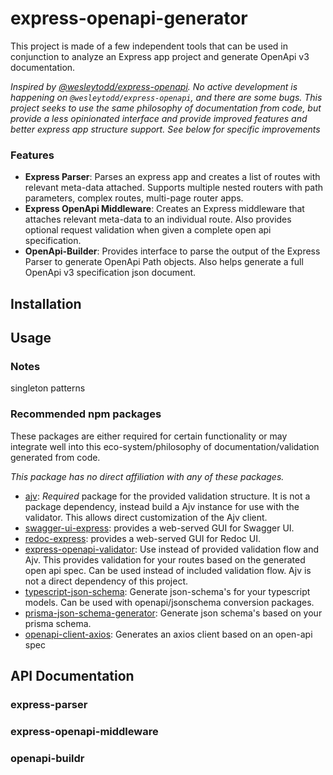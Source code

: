 # express-openapi-generator
This project is made of a few independent tools that can be used in conjunction to analyze an Express app project and generate OpenApi v3 documentation.

*Inspired by [@wesleytodd/express-openapi](https://www.npmjs.com/package/@wesleytodd/openapi). No active development is happening on `@wesleytodd/express-openapi`, and there are some bugs. This project seeks to use the same philosophy of documentation from code, but provide a less opinionated interface and provide improved features and  better express app structure support. See below for specific improvements*
### Features
- **Express Parser**: Parses an express app and creates a list of routes with relevant meta-data attached. Supports multiple nested routers with path parameters, complex routes, multi-page router apps.
- **Express OpenApi Middleware**: Creates an Express middleware that attaches relevant meta-data to an individual route. Also provides optional request validation when given a complete open api specification.
- **OpenApi-Builder**: Provides interface to parse the output of the Express Parser to generate OpenApi Path objects. Also helps generate a full OpenApi v3 specification json document.

## Installation

## Usage

### Notes
singleton patterns

### Recommended npm packages
These packages are either required for certain functionality or may integrate well into this eco-system/philosophy of documentation/validation generated from code. 

*This package has no direct affiliation with any of these packages.*
- [ajv](https://www.npmjs.com/package/ajv): *Required* package for the provided validation structure. It is not a package dependency, instead build a Ajv instance for use with the validator. This allows direct customization of the Ajv client.
- [swagger-ui-express](https://www.npmjs.com/package/swagger-ui-express): provides a web-served GUI for Swagger UI. 
- [redoc-express](https://www.npmjs.com/package/redoc-express): provides a web-served GUI for Redoc UI.
- [express-openapi-validator](https://www.npmjs.com/package/express-openapi-validator): Use instead of provided validation flow and Ajv. This provides validation for your routes based on the generated open api spec. Can be used instead of included validation flow. Ajv is not a direct dependency of this project.
- [typescript-json-schema](https://www.npmjs.com/package/express-openapi-validator): Generate json-schema's for your typescript models. Can be used with openapi/jsonschema conversion packages.
- [prisma-json-schema-generator](https://www.npmjs.com/package/prisma-json-schema-generator): Generate json schema's based on your prisma schema.
- [openapi-client-axios](https://www.npmjs.com/package/openapi-client-axios): Generates an axios client based on an open-api spec
## API Documentation

### express-parser
### express-openapi-middleware
### openapi-buildr
